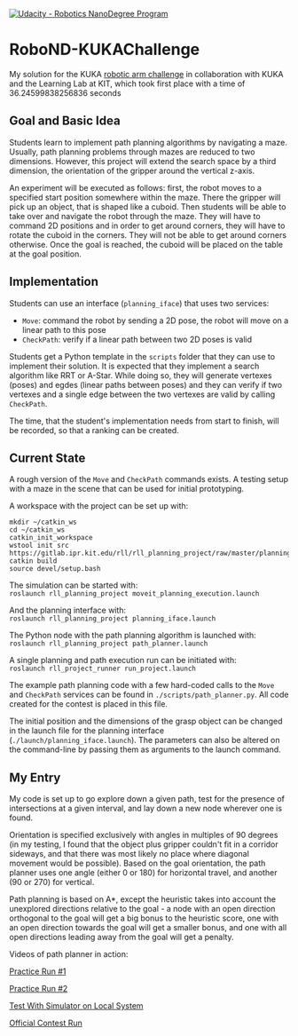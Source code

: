 [![Udacity - Robotics NanoDegree Program](https://s3-us-west-1.amazonaws.com/udacity-robotics/Extra+Images/RoboND_flag.png)](https://www.udacity.com/robotics)

# RoboND-KUKAChallenge
My solution for the KUKA [robotic arm challenge](https://www.udacity.com/robot-learning-lab) in collaboration with KUKA and the Learning Lab at KIT, which took first place with a time of 36.24599838256836 seconds

## Goal and Basic Idea

Students learn to implement path planning algorithms by navigating a maze. Usually, path planning problems through mazes are reduced to two dimensions. However, this project will extend the search space by a third dimension, the orientation of the gripper around the vertical z-axis.

An experiment will be executed as follows: first, the robot moves to a specified start position somewhere within the maze. There the gripper will pick up an object, that is shaped like a cuboid. Then students will be able to take over and navigate the robot through the maze. They will have to command 2D positions and in order to get around corners, they will have to rotate the cuboid in the corners. They will not be able to get around corners otherwise. Once the goal is reached, the cuboid will be placed on the table at the goal position.

## Implementation

Students can use an interface (```planning_iface```) that uses two services:    
- ```Move```: command the robot by sending a 2D pose, the robot will move on a linear path to this pose  
- ```CheckPath```: verify if a linear path between two 2D poses is valid   


Students get a Python template in the ```scripts``` folder that they can use to implement their solution. It is expected that they implement a search algorithm like RRT or A-Star. While doing so, they will generate vertexes (poses) and egdes (linear paths between poses) and they can verify if two vertexes and a single edge between the two vertexes are valid by calling ```CheckPath```.

The time, that the student's implementation needs from start to finish, will be recorded, so that a ranking can be created.

## Current State

A rough version of the ```Move``` and ```CheckPath``` commands exists. A testing setup with a maze in the scene that can be used for initial prototyping.

A workspace with the project can be set up with:
```
mkdir ~/catkin_ws
cd ~/catkin_ws
catkin_init_workspace
wstool init src https://gitlab.ipr.kit.edu/rll/rll_planning_project/raw/master/planning_project.rosinstall
catkin build
source devel/setup.bash
```

The simulation can be started with:   
`roslaunch rll_planning_project moveit_planning_execution.launch`

And the planning interface with:   
`roslaunch rll_planning_project planning_iface.launch`

The Python node with the path planning algorithm is launched with:   
`roslaunch rll_planning_project path_planner.launch`

A single planning and path execution run can be initiated with:   
`roslaunch rll_project_runner run_project.launch`

The example path planning code with a few hard-coded calls to the ```Move``` and ```CheckPath``` services can be found in ```./scripts/path_planner.py```. All code created for the contest is placed in this file.

The initial position and the dimensions of the grasp object can be changed in the launch file for the planning interface (```./launch/planning_iface.launch```). The parameters can also be altered on the command-line by passing them as arguments to the launch command.

## My Entry

My code is set up to go explore down a given path, test for the presence of intersections at a given interval, and lay down a new node wherever one is found. 

Orientation is specified exclusively with angles in multiples of 90 degrees (in my testing, I found that the object plus gripper couldn't fit in a corridor sideways, and that there was most likely no place where diagonal movement would be possible). Based on the goal orientation, the path planner uses one angle (either 0 or 180) for horizontal travel, and another (90 or 270) for vertical. 

Path planning is based on A*, except the heuristic takes into account the unexplored directions relative to the goal - a node with an open direction orthogonal to the goal will get a big bonus to the heuristic score, one with an open direction towards the goal will get a smaller bonus, and one with all open directions leading away from the goal will get a penalty.

Videos of path planner in action:

[Practice Run #1](https://www.youtube.com/watch?v=sJKaQMxRF9k)

[Practice Run #2](https://www.youtube.com/watch?v=7zpHlE4PI3w)

[Test With Simulator on Local System](https://www.youtube.com/watch?v=hizgnEDYlCM)

[Official Contest Run](https://www.youtube.com/watch?v=akvRFcQu1Xc)
